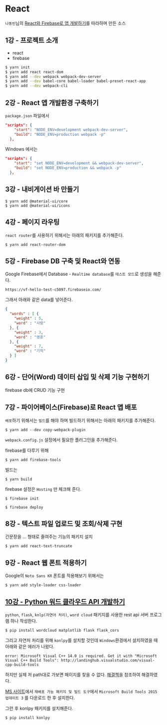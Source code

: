 # React 

`나동빈`님의 [React와 Firebase로 앱 개발하기](https://youtu.be/jBlt6gJVL2Q)를 따라하며 만든 소스

## 1강 - 프로젝트 소개

- react
- firebase


```bash
$ yarn init
$ yarn add react react-dom
$ yarn add --dev webpack webpack-dev-server
$ yarn add --dev babel-core babel-loader babel-preset-react-app
$ yarn add --dev webpack-cli
```

## 2강 - React 앱 개발환경 구축하기
`package.json` 파일에서
```json
"scripts": {
    "start": "NODE_ENV=development webpack-dev-server",
    "build": "NODE_ENV=production webpack -p"
  },
```

Windows 에서는
```json
"scripts": {
    "start": "set NODE_ENV=development && webpack-dev-server",
    "build": "set NODE_ENV=production && webpack -p"
  },
```

## 3강 - 내비게이션 바 만들기
```shell
$ yarn add @material-ui/core
$ yarn add @material-ui/icons
```

## 4강 - 페이지 라우팅
`react router`를 사용하기 위해서는 아래의 패키지를 추가해준다.
```shell
$ yarn add react-router-dom
```

## 5강 - Firebase DB 구축 및 React와 연동
Google Firebase에서 Database - `Realtime database`를 `테스트 모드`로 생성을 해준다.

```
https://vf-hello-test-c5097.firebaseio.com/
```

그래서 아래와 같은 data를 넣어준다.
```json
{
  "words" : [ {
    "weight" : 5,
    "word" : "사랑"
  }, {
    "weight" : 3,
    "word" : "영혼"
  }, {
    "weight" : 7,
    "word" : "기적"
  } ]
}
```

##  6강 - 단어(Word) 데이터 삽입 및 삭제 기능 구현하기
firebase db에 CRUD 기능 구현

## 7강 - 파이어베이스(Firebase)로 React 앱 배포
`배포`하기 위해서는 `빌드`를 해야 하며 빌드하기 위해서는 아래의 패키지를 추가해준다.
```shell
$ yarn add --dev copy-webpack-plugin
```
`webpack.config.js` 설정에서 필요한 플러그인을 추가해준다.

firebase를 다루기 위해
```shell
$ yarn add firebase-tools
```

빌드는
```shell
$ yarn build
```

firebase 설정은 `Hosting` 만 체크해 준다.
```shell
$ firebase init
```

```shell
$ firebase deploy
```

## 8강 - 텍스트 파일 업로드 및 조회/삭제 구현
긴문장을 ... 형태로 줄여주는 기능의 패키지 설치
```shell
$ yarn add react-text-truncate
```

## 9강 - React 웹 폰트 적용하기
Google의 `Noto Sans KR` 폰트를 적용해보기 위해서는

```shell
$ yarn add style-loader css-loader
```

## [10강 - Python 워드 클라우드 API 개발하기](https://youtu.be/ltt4Xf8BlqQ)
`python`, `flask`, `knlp(자연어 처리)`, `word cloud` 패키지를 사용한 rest api 서버 프로그램 하나 작성한다.

```shell
$ pip install wordcloud matplotlib flask flask_cors
```

그리고 자연처 처리를 위해 `konlpy`를 설치할 것인데 `Windows`환경에서 설치하였을 때 아래와 같은 에러가 나왔다.
```
error: Microsoft Visual C++ 14.0 is required. Get it with "Microsoft Visual C++ Build Tools": http://landinghub.visualstudio.com/visual-cpp-build-tools
```

하지만 실제 저 path대로 가보면 페이지를 찾을 수 없다. [해결책](https://cofs.tistory.com/388)을 참조하여 해결하였다.

[MS 사이트](https://visualstudio.microsoft.com/ko/vs/older-downloads/)에서 `재배포 가능 패키지 및 빌드 도구`에서 `Microsoft Build Tools 2015 업데이트 3` 를 다운로드 한 후 설치한다.

그런 후 konlpy 패키지를 설치해준다.
```shell
$ pip install konlpy
```
